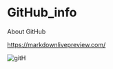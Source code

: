 # GitHub_info

About GitHub

https://markdownlivepreview.com/

![gitH](https://user-images.githubusercontent.com/68640332/143618961-58c72ba1-7e74-4464-a048-37b3be6bde08.PNG)

